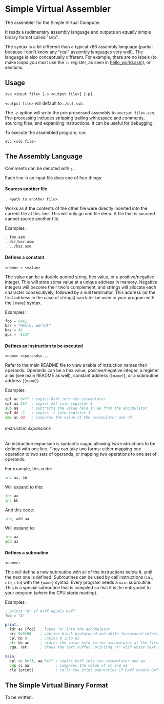 # Simple Virtual Assembler

The assembler for the Simple Virtual Computer.

It reads a rudimentary assembly language and outputs an equally simple binary format called "svb".

The syntax is a bit different than a typical x86 assembly language (partial because I don't know any "real" assembly languages very well).
The language is also conceptually different. For example, there are no labels (to make loops you must use the `lc` register, as seen in
[hello_world.asm](https://github.com/tteeoo/svc/blob/main/asm/hello_world.asm)), or sections.

## Usage

```
sva <input file> [-o <output file>] [-p]
```
`<output file>` will default to `./out.svb`.

The `-p` option will write the pre-processed assembly to `<output file>.asm`.
Pre-processing includes stripping trailing whitespace and comments, sourcing files, and expanding instructions.
It can be useful for debugging.

To execute the assembled program, run:
```
svc <svb file>
```

## The Assembly Language

Comments can be denoted with `;`.

Each line in an input file does one of four things:

#### Sources another file
```
. <path to another file>
```
Works as if the contents of the other file were directly inserted into the current file at this line.
This will only go one file deep. A file that is sourced cannot source another file.

Examples:
```asm
. foo.asm
. dir/bar.asm
. ../baz.asm
```

#### Defines a constant
```
<name> = <value>
```
The value can be a double quoted string, hex value, or a positive/negative integer.
This will store some value at a unique address in memory.
Negative integers will become their two's complement, and strings will allocate each character consecutively, followed by a null terminator.
This address (or the first address in the case of strings) can later be used in your program with the `[name]` syntax.

Examples:
```asm
foo = 0x41
bar = "Hello, world!"
baz = 42
qux = -1337
```

#### Defines an instruction to be executed
```
<name> <operands>...
```
Refer to the main README file to view a table of instuction names their operands.
Operands can be a hex value, positive/negative integer, a register alias (see main README as well), constant address (`[name]`), or a subroutine address (`{name}`).

Examples:
```asm
cpl ac 0xff ; copies 0xff into the accumulator
cpl aa 257  ; copies 257 into register 0
sub aa      ; subtracts the value held in aa from the accumulator
cpl dd -2   ; copies -2 into register 3
cmp ac dd   ; compares the value of the accumulator and dd
```

###### Instruction expansions
An instruction expansion is syntactic sugar, allowing two instructions to be defined with one line.
They can take two forms: either mapping one operation to two sets of operands, or mapping two operations to one set of operands.

For example, this code:
```asm
inc aa, bb
```
Will expand to this:
```asm
inc aa
inc bb
```

And this code:
```asm
inc, add aa
```
Will expand to:
```asm
inc aa
add aa
```

#### Defines a subroutine
```
<name>:
```
This will define a new subroutine with all of the instructions below it, until the next one is defined.
Subroutines can be used by call instructions (`cal`, `cle`, `cln`) with the `{name}` syntax.
Every program needs a `main` subroutine. This is a special subroutine that is compiled so that it is the entrypoint to your program (where the CPU starts reading).

Examples:
```asm
; prints "A" if 0xff equals 0xff
foo = "A"

print:
  ldr ac [foo]  ; loads "A" into the accumulator
  orr 0x0f00    ; applies black background and white foreground colors to the accumulator
  cpl bb 0      ; copies 0 into bb
  str bb ac     ; stores the value held in the accumulator at the first address in memory
  vga, ret      ; draws the text buffer, printing "A" with white text and black background
  
main:
  cpl cc 0xff, aa 0xff ; copies 0xff into the accumulator and aa
  cmp cc aa            ; compares the value of cc and aa
  cle {print}          ; calls the print subroutine if 0xff equals 0xff
```

## The Simple Virtual Binary Format

To be written.
